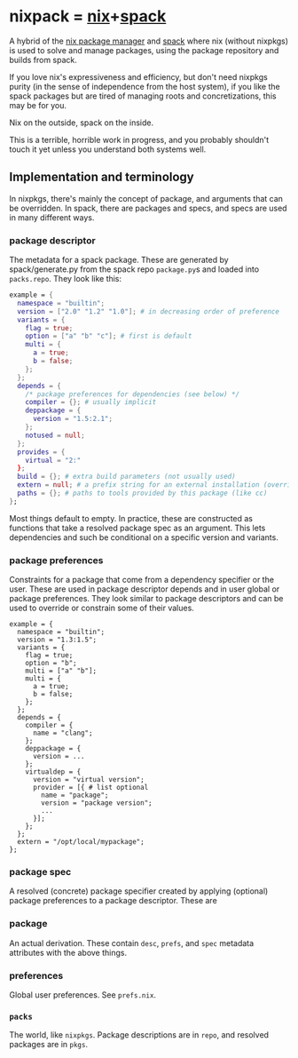 # nixpack = [nix](https://nixos.org/nix)+[spack](https://spack.io/)

A hybrid of the [nix package manager](https://github.com/NixOS/nix) and [spack](https://github.com/spack/spack) where nix (without nixpkgs) is used to solve and manage packages, using the package repository and builds from spack.

If you love nix's expressiveness and efficiency, but don't need nixpkgs purity (in the sense of independence from the host system), if you like the spack packages but are tired of managing roots and concretizations, this may be for you.

Nix on the outside, spack on the inside.

This is a terrible, horrible work in progress, and you probably shouldn't touch it yet unless you understand both systems well.

## Implementation and terminology

In nixpkgs, there's mainly the concept of package, and arguments that can be overridden.
In spack, there are packages and specs, and specs are used in many different ways.

### package descriptor

The metadata for a spack package.
These are generated by spack/generate.py from the spack repo `package.py`s and loaded into `packs.repo`.
They look like this:

```nix
example = {
  namespace = "builtin";
  version = ["2.0" "1.2" "1.0"]; # in decreasing order of preference
  variants = {
    flag = true;
    option = ["a" "b" "c"]; # first is default
    multi = {
      a = true;
      b = false;
    };
  };
  depends = {
    /* package preferences for dependencies (see below) */
    compiler = {}; # usually implicit
    deppackage = {
      version = "1.5:2.1";
    };
    notused = null;
  };
  provides = {
    virtual = "2:"
  };
  build = {}; # extra build parameters (not usually used)
  extern = null; # a prefix string for an external installation (overrides depends, build)
  paths = {}; # paths to tools provided by this package (like cc)
};
```

Most things default to empty.
In practice, these are constructed as functions that take a resolved package spec as an argument.
This lets dependencies and such be conditional on a specific version and variants.

### package preferences

Constraints for a package that come from a dependency specifier or the user.
These are used in package descriptor depends and in user global or package preferences.
They look similar to package descriptors and can be used to override or constrain some of their values.

```
example = {
  namespace = "builtin";
  version = "1.3:1.5";
  variants = {
    flag = true;
    option = "b";
    multi = ["a" "b"];
    multi = {
      a = true;
      b = false;
    };
  };
  depends = {
    compiler = {
      name = "clang";
    };
    deppackage = {
      version = ...
    };
    virtualdep = {
      version = "virtual version";
      provider = [{ # list optional
        name = "package";
        version = "package version";
        ...
      }];
    };
  };
  extern = "/opt/local/mypackage";
};
```

### package spec

A resolved (concrete) package specifier created by applying (optional) package preferences to a package descriptor.
These are 

### package

An actual derivation.
These contain `desc`, `prefs`, and `spec` metadata attributes with the above things.

### preferences

Global user preferences.
See `prefs.nix`.

### `packs`

The world, like `nixpkgs`.
Package descriptions are in `repo`, and resolved packages are in `pkgs`.
